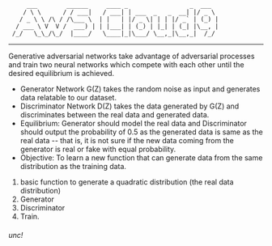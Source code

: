          ___        ______     ____ _                 _  ___  
        / \ \      / / ___|   / ___| | ___  _   _  __| |/ _ \ 
       / _ \ \ /\ / /\___ \  | |   | |/ _ \| | | |/ _` | (_) |
      / ___ \ V  V /  ___) | | |___| | (_) | |_| | (_| |\__, |
     /_/   \_\_/\_/  |____/   \____|_|\___/ \__,_|\__,_|  /_/ 
 ----------------------------------------------------------------- 
Generative adversarial networks take advantage of adversarial processes and train two neural networks which compete with each other until the 
desired equilibrium is achieved.
- Generator Network G(Z) takes the random noise as input and generates data relatable to our dataset.
- Discriminator Network D(Z) takes the data generated by G(Z) and discriminates between the real data and generated data.
- Equilibrium: Generator should model the real data and Discriminator should output the probability of 0.5 as the generated data is same as the real data -- that is, it is not sure if the new data coming from the generator is real or fake with equal probability.
- Objective: To learn a new function that can generate data from the same distribution as the training data.
1. basic function to generate a quadratic distribution (the real data distribution)
2. Generator
3. Discriminator
4. Train.

<!--https://blog.paperspace.com/implementing-gans-in-tensorflow/-->
<!--https://kbroman.org/github_tutorial/pages/init.html-->
###### unc!